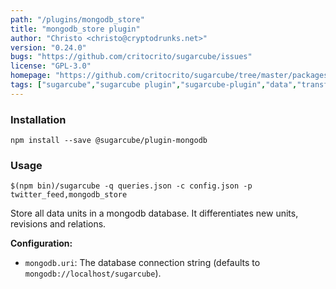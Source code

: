 ```yaml
---
path: "/plugins/mongodb_store"
title: "mongodb_store plugin"
author: "Christo <christo@cryptodrunks.net>"
version: "0.24.0"
bugs: "https://github.com/critocrito/sugarcube/issues"
license: "GPL-3.0"
homepage: "https://github.com/critocrito/sugarcube/tree/master/packages/plugin-mongodb#readme"
tags: ["sugarcube","sugarcube plugin","sugarcube-plugin","data","transformation"]
---
```


### Installation
    npm install --save @sugarcube/plugin-mongodb


### Usage
    $(npm bin)/sugarcube -q queries.json -c config.json -p twitter_feed,mongodb_store

Store all data units in a mongodb database. It differentiates new units,
revisions and relations.

**Configuration:**

-   `mongodb.uri`: The database connection string (defaults to `mongodb://localhost/sugarcube`).

